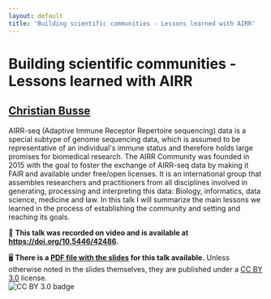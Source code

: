 ```yaml
---
layout: default
title: 'Building scientific communities - Lessons learned with AIRR'
---
```


# Building scientific communities - Lessons learned with AIRR

## [Christian Busse](../../speaker/XLFA8F/)

AIRR-seq (Adaptive Immune Receptor Repertoire sequencing) data is a special subtype of genome sequencing data, which is assumed to be representative of an individual's immune status and therefore holds large promises for biomedical research. The AIRR Community was founded in 2015 with the goal to foster the exchange of AIRR-seq data by making it FAIR and available under free/open licenses. It is an international group that assembles researchers and practitioners from all disciplines involved in generating, processing and interpreting this data: Biology, informatics, data science, medicine and law. In this talk I will summarize the main lessons we learned in the process of establishing the community and setting and reaching its goals.

🎥 **This talk was recorded on video and is available at <https://doi.org/10.5446/42486>.**

🖥 **There is a [PDF file with the slides](slides.pdf) for this talk available.** Unless otherwise noted in the slides themselves, they are published under a [CC BY 3.0](https://creativecommons.org/licenses/by/3.0/legalcode) license.  
![CC BY 3.0 badge](https://licensebuttons.net/l/by/3.0/80x15.png)